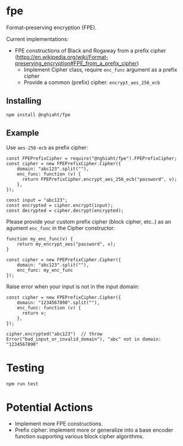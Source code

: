 # fpe

Format-preserving encryption (FPE).

Current implementations:

- FPE constructions of Black and Rogaway from a prefix cipher (https://en.wikipedia.org/wiki/Format-preserving_encryption#FPE_from_a_prefix_cipher)
  - Implement Cipher class, require `enc_func` argument as a prefix cipher
  - Provide a common (prefix) cipher: `encrypt_aes_256_ecb`

## Installing

```
npm install @nghiaht/fpe
```

## Example

Use `aes-256-ecb` as prefix cipher:

```
const FPEPrefixCipher = require("@nghiaht/fpe").FPEPrefixCipher;
const cipher = new FPEPrefixCipher.Cipher({
    domain: "abc123".split(""),
    enc_func: function (v) {
      return FPEPrefixCipher.encrypt_aes_256_ecb("password", v);
    },
});

const input = "abc123";
const encrypted = cipher.encrypt(input);
const decrypted = cipher.decrypt(encrypted);
```

Please provide your custom prefix cipher (block cipher, etc..) as an agument `enc_func` in the Cipher constructor:

```
function my_enc_func(v) {
    return my_encrypt_aes("password", v);
}

const cipher = new FPEPrefixCipher.Cipher({
    domain: "abc123".split(""),
    enc_func: my_enc_func
});
```

Raise error when your input is not in the input domain:

```
const cipher = new FPEPrefixCipher.Cipher({
    domain: "1234567890".split(""),
    enc_func: function (v) {
      return v;
    },
});

cipher.encrypted("abc123")  // throw Error("bad_input_or_invalid_domain"), "abc" not in domain: "1234567890"

```

# Testing

```
npm run test
```

# Potential Actions

- Implement more FPE constructions.
- Prefix cipher: implement more or generalize into a base encoder function supporting various block cipher algorithms.
